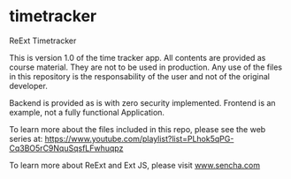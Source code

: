 # timetracker
ReExt Timetracker

This is version 1.0 of the time tracker app.
All contents are provided as course material. They are not to be used in production.
Any use of the files in this repository is the responsability of the user and not of the original developer.

Backend is provided as is with zero security implemented.
Frontend is an example, not a fully functional Application.

To learn more about the files included in this repo, please see the web series at: 
https://www.youtube.com/playlist?list=PLhok5qPG-Cq3BO5rC9NquSqsfLFwhuqpz

To learn more about ReExt and Ext JS, please visit www.sencha.com
